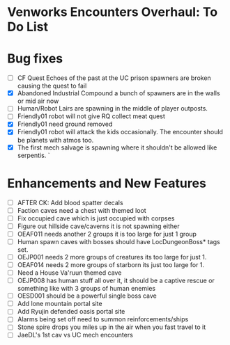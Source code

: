 # Venworks Encounters Overhaul: To Do List

# Bug fixes
- [ ] CF Quest Echoes of the past at the UC prison spawners are broken causing the quest to fail
- [X] Abandoned Industrial Compound a bunch of spawners are in the walls or mid air now
- [ ] Human/Robot Lairs are spawning in the middle of player outposts. 
- [ ] Friendly01 robot will not give RQ collect meat quest 
- [X] Friendly01 need ground removed 
- [X] Friendly01 robot will attack the kids occasionally. The encounter should be planets with atmos too. 
- [X] The first mech salvage is spawning where it shouldn't be allowed like serpentis. `

# Enhancements and New Features
- [ ] AFTER CK: Add blood spatter decals
- [ ] Faction caves need a chest with themed loot
- [ ] Fix occupied cave which is just occupied with corpses
- [ ] Figure out hillside cave/caverns it is not spawning either
- [ ] OEAF011 needs another 2 groups it is too large for just 1 group
- [ ] Human spawn caves with bosses should have LocDungeonBoss* tags set.
- [ ] OEJP001 needs 2 more groups of creatures its too large for just 1.
- [ ] OEAF014 needs 2 more groups of starborn its just too large for 1.
- [ ] Need a House Va'ruun themed cave
- [ ] OEJP008 has human stuff all over it, it should be a captive rescue or something like with 3 groups of human enemies
- [ ] OESD001 should be a powerful single boss cave
- [ ] Add lone mountain portal site
- [ ] Add Ryujin defended oasis portal site 
- [ ] Alarms being set off need to summon reinforcements/ships
- [ ] Stone spire drops you miles up in the air when you fast travel to it
- [ ] JaeDL's 1st cav vs UC mech encounters
